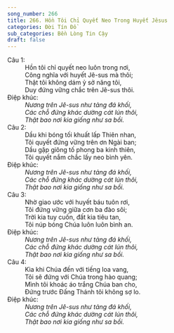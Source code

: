 ```yaml
---
song_number: 266
title: 266. Hồn Tôi Chỉ Quyết Neo Trong Huyết Jêsus
categories: Đời Tín Đồ
sub_categories: Bền Lòng Tin Cậy
draft: false
---
```

<dl><dt>Câu 1:</dt><dd data-verse="1">Hồn tôi chỉ quyết neo luôn trong nơi, <br/>Công nghĩa với huyết Jê-sus mà thôi; <br/>Thật tôi không dám ỷ sở năng tôi, <br/>Duy đứng vững chắc trên Jê-sus thôi. </dd><dt>Điệp khúc:</dt><dd data-chorus="1"><em>Nương trên Jê-sus như tảng đá khối, <br/>Các chỗ đứng khác dường cát lún thôi, <br/>Thật bao nơi kia giống như sa bồi. </em></dd><dt>Câu 2:</dt><dd data-verse="2">Dầu khi bóng tối khuất lấp Thiên nhan, <br/>Tôi quyết đứng vững trên ơn Ngài ban; <br/>Dầu gặp giông tố phong ba kinh thiên, <br/>Tôi quyết nắm chắc lấy neo bình yên. </dd><dt>Điệp khúc:</dt><dd data-chorus="1"><em>Nương trên Jê-sus như tảng đá khối, <br/>Các chỗ đứng khác dường cát lún thôi, <br/>Thật bao nơi kia giống như sa bồi. </em></dd><dt>Câu 3:</dt><dd data-verse="3">Nhờ giao ước với huyết báu tuôn rơi, <br/>Tôi đứng vững giữa cơn ba đào sôi; <br/>Trời kia tuy cuốn, đất kia tiêu tan, <br/>Tôi núp bóng Chúa luôn luôn bình an. </dd><dt>Điệp khúc:</dt><dd data-chorus="1"><em>Nương trên Jê-sus như tảng đá khối, <br/>Các chỗ đứng khác dường cát lún thôi, <br/>Thật bao nơi kia giống như sa bồi. </em></dd><dt>Câu 4:</dt><dd data-verse="4">Kìa khi Chúa đến với tiếng loa vang, <br/>Tôi sẽ đứng với Chúa trong hào quang; <br/>Mình tôi khoác áo trắng Chúa ban cho, <br/>Đứng trước Đấng Thánh tôi không sợ lo. </dd><dt>Điệp khúc:</dt><dd data-chorus="1"><em>Nương trên Jê-sus như tảng đá khối, <br/>Các chỗ đứng khác dường cát lún thôi, <br/>Thật bao nơi kia giống như sa bồi. </em></dd></dl>